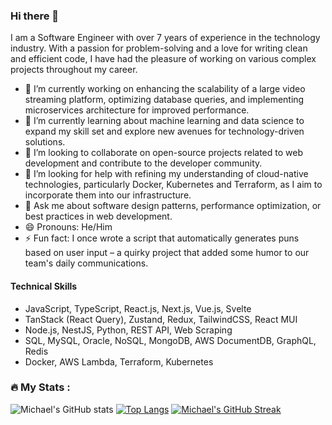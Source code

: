 ### Hi there 👋

I am a Software Engineer with over 7 years of experience in the technology industry.
With a passion for problem-solving and a love for writing clean and efficient code, I have had the pleasure of working on various complex projects throughout my career.

- 🔭 I’m currently working on enhancing the scalability of a large video streaming platform, optimizing database queries, and implementing microservices architecture for improved performance.
- 🌱 I’m currently learning about machine learning and data science to expand my skill set and explore new avenues for technology-driven solutions.
- 👯 I’m looking to collaborate on open-source projects related to web development and contribute to the developer community.
- 🤔 I’m looking for help with refining my understanding of cloud-native technologies, particularly Docker, Kubernetes and Terraform, as I aim to incorporate them into our infrastructure.
- 💬 Ask me about software design patterns, performance optimization, or best practices in web development.
- 😄 Pronouns: He/Him
- ⚡ Fun fact: I once wrote a script that automatically generates puns based on user input – a quirky project that added some humor to our team's daily communications.

#### Technical Skills
- JavaScript, TypeScript, React.js, Next.js, Vue.js, Svelte
- TanStack (React Query), Zustand, Redux, TailwindCSS, React MUI
- Node.js, NestJS, Python, REST API, Web Scraping
- SQL, MySQL, Oracle, NoSQL, MongoDB, AWS DocumentDB, GraphQL, Redis
- Docker, AWS Lambda, Terraform, Kubernetes

### :fire: My Stats :
![Michael's GitHub stats](https://github-readme-stats.vercel.app/api?username=micgh1031&show_icons=true&theme=radical)
 [![Top Langs](https://github-readme-stats.vercel.app/api/top-langs/?username=micgh1031&layout=compact&theme=vision-friendly-dark)](https://github.com/micgh1031/github-readme-stats)
  [![Michael's GitHub Streak](http://github-readme-streak-stats.herokuapp.com?user=micgh1031&theme=dark&background=000000)](https://git.io/streak-stats)


<!--
**micgh1031/micgh1031** is a ✨ _special_ ✨ repository because its `README.md` (this file) appears on your GitHub profile.

Here are some ideas to get you started:

- 🔭 I’m currently working on ...
- 🌱 I’m currently learning ...
- 👯 I’m looking to collaborate on ...
- 🤔 I’m looking for help with ...
- 💬 Ask me about ...
- 📫 How to reach me: ...
- 😄 Pronouns: ...
- ⚡ Fun fact: ...
-->
